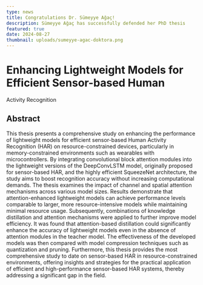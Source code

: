 ```yaml
---
type: news
title: Congratulations Dr. Sümeyye Ağaç!
description: Sümeyye Ağaç has successfully defended her PhD thesis
featured: true
date: 2024-08-27
thumbnail: uploads/sumeyye-agac-doktora.png
---
```

# Enhancing Lightweight Models for Efficient Sensor-based Human
Activity Recognition

## Abstract

This thesis presents a comprehensive study on enhancing the performance of lightweight models for efficient sensor-based Human Activity Recognition (HAR) on resource-constrained devices, particularly in memory-constrained environments such as wearables with microcontrollers. By integrating convolutional block attention modules into the lightweight versions of the DeepConvLSTM model, originally proposed for sensor-based HAR, and the highly efficient SqueezeNet architecture, the study aims to boost recognition accuracy without increasing computational demands. The thesis examines the impact of channel and spatial attention mechanisms across various model sizes. Results demonstrate that attention-enhanced lightweight models can achieve performance levels comparable to larger, more resource-intensive models while maintaining minimal resource usage. Subsequently, combinations of knowledge distillation and attention mechanisms were applied to further improve model efficiency. It was found that attention-based distillation could significantly enhance the accuracy of lightweight models even in the absence of attention modules in the teacher model. The effectiveness of the developed models was then compared with model compression techniques such as quantization and pruning. Furthermore, this thesis provides the most comprehensive study to date on sensor-based HAR in resource-constrained environments, offering insights and strategies for the practical application of efficient and high-performance sensor-based HAR systems, thereby addressing a significant gap in the field.
